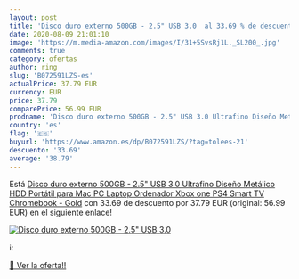 ```yaml
---
layout: post
title: 'Disco duro externo 500GB - 2.5" USB 3.0  al 33.69 % de descuento'
date: 2020-08-09 21:01:10
image: 'https://m.media-amazon.com/images/I/31+5SvsRj1L._SL200_.jpg'
comments: true
category: ofertas
author: ring
slug: 'B072591LZS-es'
actualPrice: 37.79 EUR
currency: EUR
price: 37.79
comparePrice: 56.99 EUR
prodname: 'Disco duro externo 500GB - 2.5" USB 3.0 Ultrafino Diseño Metálico HDD Portátil para Mac  PC  Laptop  Ordenador  Xbox one  PS4  Smart TV  Chromebook - Gold'
country: 'es'
flag: '🇪🇸'
buyurl: 'https://www.amazon.es/dp/B072591LZS/?tag=tolees-21'
descuento: '33.69'
average: '38.79'
---
```


Está [Disco duro externo 500GB - 2.5" USB 3.0 Ultrafino Diseño Metálico HDD Portátil para Mac  PC  Laptop  Ordenador  Xbox one  PS4  Smart TV  Chromebook - Gold](https://www.amazon.es/dp/B072591LZS/?tag=tolees-21) con 33.69 de descuento por 37.79 EUR (original: 56.99 EUR) en el siguiente enlace!

[![Disco duro externo 500GB - 2.5" USB 3.0 ](https://m.media-amazon.com/images/I/31+5SvsRj1L._SL200_.jpg)](https://www.amazon.es/dp/B072591LZS/?tag=tolees-21)

ℹ️:


[🛒 Ver la oferta!!](https://www.amazon.es/dp/B072591LZS/?tag=tolees-21)
